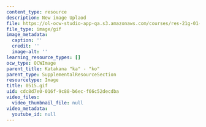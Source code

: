 ```yaml
---
content_type: resource
description: New image Uplaod
file: https://ol-ocw-studio-app-qa.s3.amazonaws.com/courses/res-21g-01-kana-spring-2010/cdc8d7e0016f9c88b6ecf66c52decdba_0515.gif
file_type: image/gif
image_metadata:
  caption: ''
  credit: ''
  image-alt: ''
learning_resource_types: []
ocw_type: OCWImage
parent_title: Katakana "ka" - "ko"
parent_type: SupplementalResourceSection
resourcetype: Image
title: 0515.gif
uid: cdc8d7e0-016f-9c88-b6ec-f66c52decdba
video_files:
  video_thumbnail_file: null
video_metadata:
  youtube_id: null
---
```

